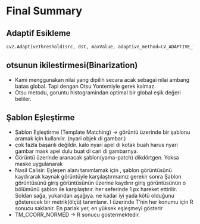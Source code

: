 # Final Summary 

## Adaptif Esikleme 

```python
cv2.AdaptiveThreshold(src, dst, maxValue, adaptive_method=CV_ADAPTIVE_THRESH_MEAN_C, thresholdType=CV_THRESH_BINARY, blockSize=3, param1=5)

```

## otsunun ikilestirmesi(Binarization)
* Kami menggunakan nilai yang dipilih secara acak sebagai nilai ambang batas global. Tapi dengan Otsu Yontemiyle gerek kalmaz.
* Otsu metodu, goruntu histogramindan optimal bir global eşik değeri beliler.

## Şablon Eşleştirme
* Şablon Eşleştirme (Template Matching) -> görüntü üzerinde bir şablonu aramak için kullanılır. (nyari objek di gambar.)
* çok fazla başarılı değildir. kalo nyari apel di kotak buah harus nyari gambar mask apel dulu buat di cari di gambarnya.
* Görüntü üzerinde aranacak şablon(yama-patch) dikdörtgen. Yoksa maske uygulanarak 
* Nasil Calisir: Eşleşen alanı tanımlamak için , şablon görüntüsünü kaydırarak kaynak görüntüyle karşılaştırmamız gerekir sonra Şablon görüntüsünü giriş görüntüsünün üzerine kaydırır giriş görüntüsünün o bölümünü şablon ile karşılaştırır. her seferinde 1 px hareket ettirilir. Soldan sağa, yukarıdan aşağıya. ne kadar iyi yada kötü olduğunu gösterecek bir metrik(ölçü) tanımlanır. I üzerinde T’nin her konumu için R sonucu saklanir. En parlak yer, en yüksek eşleşmeyi gösterir
* TM_CCORR_NORMED -> R sonucu gostermektedir.
